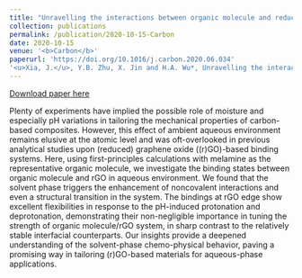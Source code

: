```yaml
---
title: "Unravelling the interactions between organic molecule and reduced graphene oxide in aqueous environment"
collection: publications
permalink: /publication/2020-10-15-Carbon
date: 2020-10-15
venue: '<b>Carbon</b>'
paperurl: 'https://doi.org/10.1016/j.carbon.2020.06.034'
'<u>Xia, J.</u>, Y.B. Zhu, X. Jin and H.A. Wu*, Unravelling the interactions between organic molecules and reduced graphene oxide in an aqueous environment. <i>Carbon</i>, 2020, 167: 345–350.'
---
```


<a href='https://doi.org/10.1016/j.carbon.2020.06.034'>Download paper here</a>

Plenty of experiments have implied the possible role of moisture and especially pH variations in tailoring the mechanical properties of carbon-based composites. However, this effect of ambient aqueous environment remains elusive at the atomic level and was oft-overlooked in previous analytical studies upon (reduced) graphene oxide ((r)GO)-based binding systems. Here, using first-principles calculations with melamine as the representative organic molecule, we investigate the binding states between organic molecule and rGO in aqueous environment. We found that the solvent phase triggers the enhancement of noncovalent interactions and even a structural transition in the system. The bindings at rGO edge show excellent flexibilities in response to the pH-induced protonation and deprotonation, demonstrating their non-negligible importance in tuning the strength of organic molecule/rGO system, in sharp contrast to the relatively stable interfacial counterparts. Our insights provide a deepened understanding of the solvent-phase chemo-physical behavior, paving a promising way in tailoring (r)GO-based materials for aqueous-phase applications.
